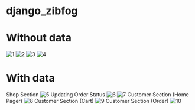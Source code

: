 # django_zibfog 
# Without data
![1](https://github.com/sanjukj36/zinfog_django/assets/85171419/03f992fc-6d9d-4cc3-9c7a-1fa039c64427)
![2](https://github.com/sanjukj36/zinfog_django/assets/85171419/958751b2-17b8-464f-9aa8-7b004f2a7e5a)
![3](https://github.com/sanjukj36/zinfog_django/assets/85171419/53e8304f-1591-46db-afca-116bf6037712)
![4](https://github.com/sanjukj36/zinfog_django/assets/85171419/5ffa36ed-6239-4f67-a8fb-8ae547d9ed41)
# With data
Shop Section
![5](https://github.com/sanjukj36/zinfog_django/assets/85171419/9a955b39-c19b-44dc-9f5e-7ef3acf75cb4)
Updating Order Status 
![6](https://github.com/sanjukj36/zinfog_django/assets/85171419/71141624-330d-481d-936b-e68e9640078a)
![7](https://github.com/sanjukj36/zinfog_django/assets/85171419/2d9ef0b1-5957-4110-93e0-2dccad17a821)
Customer Section
(Home Pager)
![8](https://github.com/sanjukj36/zinfog_django/assets/85171419/5dcdc089-64a0-4bf0-a028-c176d5fb37c2)
Customer Section
(Cart)
![9](https://github.com/sanjukj36/zinfog_django/assets/85171419/71d143ee-a896-4464-8f4f-8fb5d6511fe2)
Customer Section
(Order)
![10](https://github.com/sanjukj36/zinfog_django/assets/85171419/05d6d767-240f-49bc-add8-0654bb098347)
